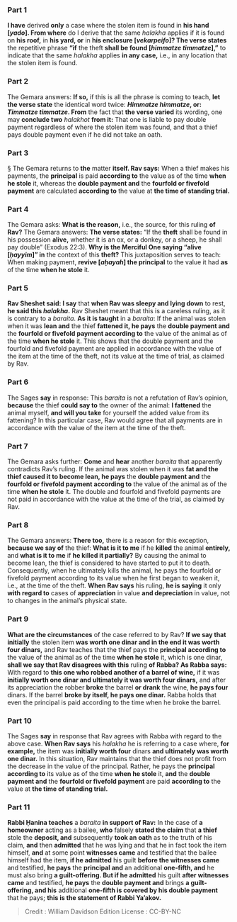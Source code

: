 
### Part 1
<b>I have</b> derived <b>only</b> a case where the stolen item is found in <b>his hand [<i>yado</i>]. From where</b> do I derive that the same <i>halakha</i> applies if it is found on <b>his roof,</b> in <b>his yard, or</b> in <b>his enclosure [<i>vekarpeifo</i>]? The verse states</b> the repetitive phrase <b>“if</b> the theft <b>shall be found [<i>himmatze timmatze</i>],”</b> to indicate that the same <i>halakha</i> applies <b>in any case,</b> i.e., in any location that the stolen item is found.

### Part 2
The Gemara answers: <b>If so,</b> if this is all the phrase is coming to teach, <b>let the verse state</b> the identical word twice: <b><i>Himmatze himmatze</i>, or: <i>Timmatze timmatze</i>. From</b> the fact that <b>the verse varied</b> its wording, one may <b>conclude two</b> <i>halakhot</i> <b>from it:</b> That one is liable to pay double payment regardless of where the stolen item was found, and that a thief pays double payment even if he did not take an oath.

### Part 3
§ The Gemara returns to <b>the</b> matter <b>itself. Rav says:</b> When a thief makes his payments, the <b>principal</b> is paid <b>according to</b> the value as of the time <b>when he stole</b> it, whereas the <b>double payment and</b> the <b>fourfold or fivefold payment</b> are calculated <b>according to</b> the value at <b>the time of standing trial.</b>

### Part 4
The Gemara asks: <b>What is the reason,</b> i.e., the source, for this ruling <b>of Rav?</b> The Gemara answers: <b>The verse states:</b> “If the <b>theft</b> shall be found in his possession <b>alive,</b> whether it is an ox, or a donkey, or a sheep, he shall pay double” (Exodus 22:3). <b>Why is the Merciful One saying “alive [<i>ḥayyim</i>]” in</b> the context of this <b>theft?</b> This juxtaposition serves to teach: When making payment, <b>revive [<i>aḥayah</i>] the principal</b> to the value it had <b>as</b> of the time <b>when he stole</b> it.

### Part 5
<b>Rav Sheshet said: I say</b> that <b>when Rav was sleepy and lying down</b> to rest, <b>he said this <i>halakha</i>.</b> Rav Sheshet meant that this is a careless ruling, as it is contrary to a <i>baraita</i>. <b>As it is taught</b> in a <i>baraita</i>: If the animal was stolen when it was <b>lean and</b> the thief <b>fattened it, he pays</b> the <b>double payment and</b> the <b>fourfold or fivefold payment according to</b> the value of the animal as of the time <b>when he stole</b> it. This shows that the double payment and the fourfold and fivefold payment are applied in accordance with the value of the item at the time of the theft, not its value at the time of trial, as claimed by Rav.

### Part 6
The Sages <b>say</b> in response: This <i>baraita</i> is not a refutation of Rav’s opinion, <b>because</b> the thief <b>could say to</b> the owner of the animal: <b>I fattened</b> the animal myself, <b>and will you take</b> for yourself the added value from its fattening? In this particular case, Rav would agree that all payments are in accordance with the value of the item at the time of the theft.

### Part 7
The Gemara asks further: <b>Come</b> and <b>hear</b> another <i>baraita</i> that apparently contradicts Rav’s ruling. If the animal was stolen when it was <b>fat and the thief caused it to become lean, he pays</b> the <b>double payment and</b> the <b>fourfold or fivefold payment according to</b> the value of the animal as of the time <b>when he stole</b> it. The double and fourfold and fivefold payments are not paid in accordance with the value at the time of the trial, as claimed by Rav.

### Part 8
The Gemara answers: <b>There too,</b> there is a reason for this exception, <b>because we say of</b> the thief: <b>What is it to me</b> if he <b>killed</b> the animal <b>entirely,</b> and <b>what is it to me</b> if <b>he killed it partially?</b> By causing the animal to become lean, the thief is considered to have started to put it to death. Consequently, when he ultimately kills the animal, he pays the fourfold or fivefold payment according to its value when he first began to weaken it, i.e., at the time of the theft. <b>When Rav says</b> his ruling, <b>he is saying</b> it only <b>with regard to</b> cases of <b>appreciation</b> in value <b>and depreciation</b> in value, not to changes in the animal’s physical state.

### Part 9
<b>What are the circumstances</b> of the case referred to by Rav? <b>If we say that initially</b> the stolen item <b>was worth one dinar and in the end it was worth four dinars,</b> and Rav teaches that the thief pays the <b>principal according to</b> the value of the animal as of the time <b>when he stole</b> it, which is one dinar, <b>shall we say that Rav disagrees with this</b> ruling <b>of Rabba? As Rabba says:</b> With regard to <b>this one who robbed another of a barrel of wine,</b> if it was <b>initially worth one dinar and ultimately it was worth four dinars,</b> and after its appreciation the robber <b>broke</b> the barrel <b>or drank</b> the wine, <b>he pays four</b> dinars. If the barrel <b>broke by itself, he pays one dinar.</b> Rabba holds that even the principal is paid according to the time when he broke the barrel.

### Part 10
The Sages <b>say</b> in response that Rav agrees with Rabba with regard to the above case. <b>When Rav says</b> his <i>halakha</i> he is referring to a case where, <b>for example,</b> the item was <b>initially worth four</b> dinars <b>and ultimately was worth one dinar.</b> In this situation, Rav maintains that the thief does not profit from the decrease in the value of the principal. Rather, he pays the <b>principal according to</b> its value as of the time <b>when he stole</b> it, <b>and</b> the <b>double payment and</b> the <b>fourfold or fivefold payment</b> are paid <b>according to</b> the value at <b>the time of standing trial.</b>

### Part 11
<b>Rabbi Ḥanina teaches</b> a <i>baraita</i> <b>in support of Rav:</b> In the case of <b>a homeowner</b> acting as a bailee, <b>who</b> falsely <b>stated the claim</b> that <b>a thief</b> stole the <b>deposit, and</b> subsequently <b>took an oath</b> as to the truth of his claim, <b>and</b> then <b>admitted</b> that he was lying and that he in fact took the item himself, <b>and</b> at some point <b>witnesses came</b> and testified that the bailee himself had the item, <b>if he admitted</b> his guilt <b>before the witnesses came</b> and testified, <b>he pays</b> the <b>principal and</b> an additional <b>one-fifth, and</b> he must also bring <b>a guilt-offering. But if he admitted</b> his guilt <b>after witnesses came</b> and testified, <b>he pays</b> the <b>double payment and</b> brings <b>a guilt-offering, and his</b> additional <b>one-fifth is covered by his double payment</b> that he pays; <b>this is the statement of Rabbi Ya’akov.</b>

>Credit : William Davidson Edition
>License : CC-BY-NC